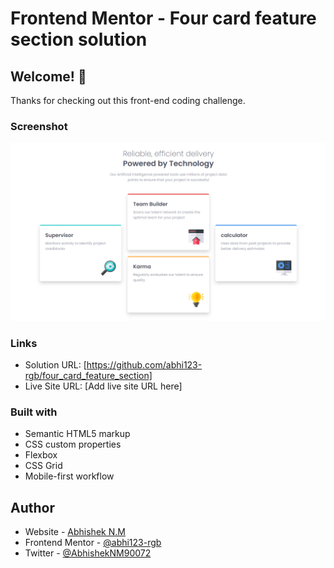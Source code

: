 # Frontend Mentor - Four card feature section solution

## Welcome! 👋

Thanks for checking out this front-end coding challenge.


### Screenshot

![](./screenshot/screenshot.png)


### Links

- Solution URL: [https://github.com/abhi123-rgb/four_card_feature_section]
- Live Site URL: [Add live site URL here]



### Built with

- Semantic HTML5 markup
- CSS custom properties
- Flexbox
- CSS Grid
- Mobile-first workflow




## Author

- Website - [Abhishek N.M](https://product-preview-card-nine-flame.vercel.app/)
- Frontend Mentor - [@abhi123-rgb](https://www.frontendmentor.io/profile/abhi123-rgb)
- Twitter - [@AbhishekNM90072](https://x.com/AbhishekNM90072?t=BcUfBwBF1rxCxOG3MduVDQ&s=09)

